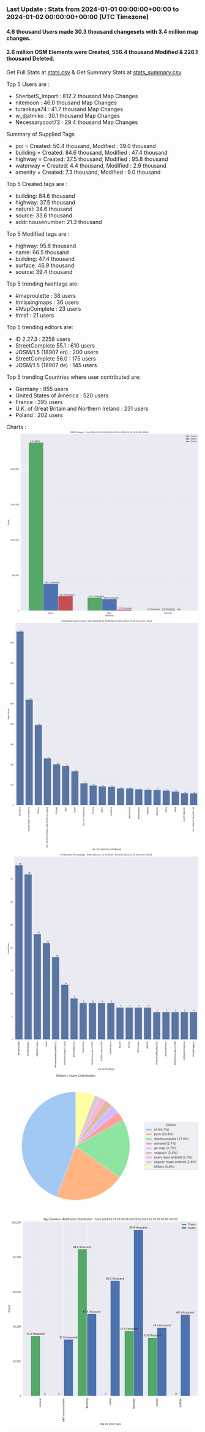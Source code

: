 ### Last Update : Stats from 2024-01-01 00:00:00+00:00 to 2024-01-02 00:00:00+00:00 (UTC Timezone)

#### 4.6 thousand Users made 30.3 thousand changesets with 3.4 million map changes.
#### 2.6 million OSM Elements were Created, 556.4 thousand Modified & 226.1 thousand Deleted.
Get Full Stats at [stats.csv](/stats/Global/Daily/stats.csv)
 & Get Summary Stats at [stats_summary.csv](/stats/Global/Daily/stats_summary.csv)

Top 5 Users are : 
- SherbetS_Import : 812.2 thousand Map Changes
- nitemoon : 46.0 thousand Map Changes
- turankaya74 : 41.7 thousand Map Changes
- w_djatmiko : 30.1 thousand Map Changes
- Necessarycoot72 : 29.4 thousand Map Changes

Summary of Supplied Tags
- poi = Created: 50.4 thousand, Modified : 39.0 thousand
- building = Created: 84.6 thousand, Modified : 47.4 thousand
- highway = Created: 37.5 thousand, Modified : 95.8 thousand
- waterway = Created: 4.4 thousand, Modified : 2.9 thousand
- amenity = Created: 7.3 thousand, Modified : 9.0 thousand


Top 5 Created tags are :
- building: 84.6 thousand
- highway: 37.5 thousand
- natural: 34.6 thousand
- source: 33.6 thousand
- addr:housenumber: 21.3 thousand


Top 5 Modified tags are :
- highway: 95.8 thousand
- name: 66.5 thousand
- building: 47.4 thousand
- surface: 46.9 thousand
- source: 39.4 thousand


Top 5 trending hashtags are:
- #maproulette : 38 users
- #missingmaps : 36 users
- #MapComplete : 23 users
- #msf : 21 users


Top 5 trending editors are:
- iD 2.27.3 : 2258 users
- StreetComplete 55.1 : 610 users
- JOSM/1.5 (18907 en) : 200 users
- StreetComplete 56.0 : 175 users
- JOSM/1.5 (18907 de) : 145 users


Top 5 trending Countries where user contributed are:
- Germany : 855 users
- United States of America : 520 users
- France : 395 users
- U.K. of Great Britain and Northern Ireland : 231 users
- Poland : 202 users


 Charts : 
![Alt text](./stats_osm_changes.png) 
![Alt text](./stats_users_per_country.png) 
![Alt text](./stats_users_per_hashtag.png) 
![Alt text](./stats_editors_pie_chart.png) 
![Alt text](./stats_tags.png) 
